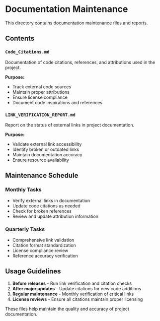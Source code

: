 # Documentation Maintenance

This directory contains documentation maintenance files and reports.

## Contents

### `Code_Citations.md`
Documentation of code citations, references, and attributions used in the project.

**Purpose:**
- Track external code sources
- Maintain proper attributions
- Ensure license compliance
- Document code inspirations and references

### `LINK_VERIFICATION_REPORT.md`
Report on the status of external links in project documentation.

**Purpose:**
- Validate external link accessibility
- Identify broken or outdated links
- Maintain documentation accuracy
- Ensure resource availability

## Maintenance Schedule

### Monthly Tasks
- Verify external links in documentation
- Update code citations as needed
- Check for broken references
- Review and update attribution information

### Quarterly Tasks
- Comprehensive link validation
- Citation format standardization
- License compliance review
- Reference accuracy verification

## Usage Guidelines

1. **Before releases** - Run link verification and citation checks
2. **After major updates** - Update citations for new code additions
3. **Regular maintenance** - Monthly verification of critical links
4. **License reviews** - Ensure all citations maintain proper licensing

These files help maintain the quality and accuracy of project documentation.
